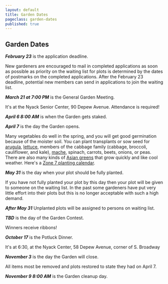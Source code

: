 ```yaml
---
layout: default
title: Garden Dates
pageclass: garden-dates
published: true
---
```


## Garden Dates

***February 23*** is the application deadline.

New gardeners are encouraged to mail in completed applications as soon
as possible as priority on the waiting list for plots is determined by
the dates of postmarks on the completed applications. After the February
23 deadline, potential new members can send in applications to join the
waiting list.

***March 21 at 7:00 PM*** is the General Garden Meeting.

It's at the Nyack Senior Center, 90 Depew Avenue. Attendance is
required\!

***April 6 8:00 AM*** is when the Garden gets staked.

***April 7*** is the day the Garden opens.

Many vegetables do well in the spring, and you will get good germination
because of the moister soil. You can plant transplants or sow seed for
[arugula](http://www.seedsavers.org/apollo-arugula),
[lettuce](http://www.seedsavers.org/category/lettuce), members of the
cabbage family (cabbage, broccoli, cauliflower, and kale),
[mache](http://www.johnnyseeds.com/p-6040-vit.aspx), spinach, carrots,
beets, onions, or peas. There are also many kinds of [Asian
greens](http://www.johnnyseeds.com/vegetables/greens/asian-greens/) that
grow quickly and like cool weather. Here's a [Zone 7 planting
calendar](/blog/zone-7-planting-calendar).

***May 31*** is the day when your plot should be fully planted.

If you have not fully planted your plot by this day then your plot will
be given to someone on the waiting list. In the past some gardeners have
put very little effort into their plots but this is no longer acceptable
with such a high demand.

***After May 31*** Unplanted plots will be assigned to persons on
waiting list.

***TBD*** is the day of the Garden Contest.

Winners receive ribbons\!

***October 17*** is the Potluck Dinner.

It's at 6:30, at the Nyack Center, 58 Depew Avenue, corner of S.
Broadway

***November 3*** is the day the Garden will close.

All items most be removed and plots restored to state they had on April
7.

***November 9 8:00 AM*** is the Garden cleanup day.
